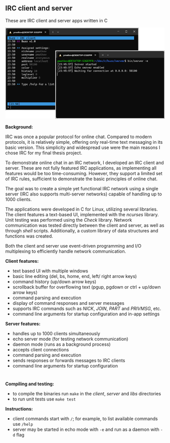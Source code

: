 ## IRC client and server

These are IRC client and server apps written in C

![Screenshot from the app](buzz.png)

**Background:**

IRC was once a popular protocol for online chat. Compared to modern protocols, it is relatively simple, offering only real-time text messaging in its basic version. This simplicity and widespread use were the main reasons I chose IRC for my final thesis project.

To demonstrate online chat in an IRC network, I developed an IRC client and server. These are not fully featured IRC applications, as implementing all features would be too time-consuming. However, they support a limited set of IRC rules, sufficient to demonstrate the basic principles of online chat.

The goal was to create a simple yet functional IRC network using a single server (IRC also supports multi-server networks) capable of handling up to 1000 clients.

The applications were developed in C for Linux, utilizing several libraries. The client features a text-based UI, implemented with the *ncurses* library. Unit testing was performed using the *Check* library. Network communication was tested directly between the client and server, as well as through *shell* scripts. Additionally, a custom library of data structures and functions was created.

Both the client and server use event-driven programming and I/O multiplexing to efficiently handle network communication.

**Client features:**

- text based UI with multiple windows
- basic line editing (del, bs, home, end, left/ right arrow keys)
- command history (up/down arrow keys)
- scrollback buffer for overflowing text (pgup, pgdown or ctrl + up/down arrow keys)
- command parsing and execution
- display of command responses and server messages
- supports IRC commands such as *NICK*, *JOIN*, *PART* and *PRIVMSG*, etc.
- command line arguments for startup configuration and in-app settings

**Server features:**

- handles up to 1000 clients simultaneously
- echo server mode (for testing network communication)
- daemon mode (runs as a background process)
- accepts client connections
- command parsing and execution
- sends responses or forwards messages to IRC clients
- command line arguments for startup configuration
#
**Compiling and testing:**
- to compile the binaries run `make` in the *client*, *server* and *libs* directories
- to run unit tests use `make test`

**Instructions:**
- client commands start with `/`; for example, to list available commands use `/help`
- server may be started in echo mode with `-e` and run as a daemon with `-d` flag
  
